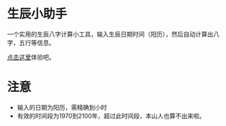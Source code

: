 # 生辰小助手
一个实用的生辰八字计算小工具，输入生辰日期时间（阳历），然后自动计算出八字，五行等信息。

[点击这里](http://jamling.coding.me/birthday-tool/)体验吧。

# 注意
- 输入的日期为阳历，需精确到小时
- 有效的时间段为1970到2100年，超过此时间段，本山人也算不出来啦。
